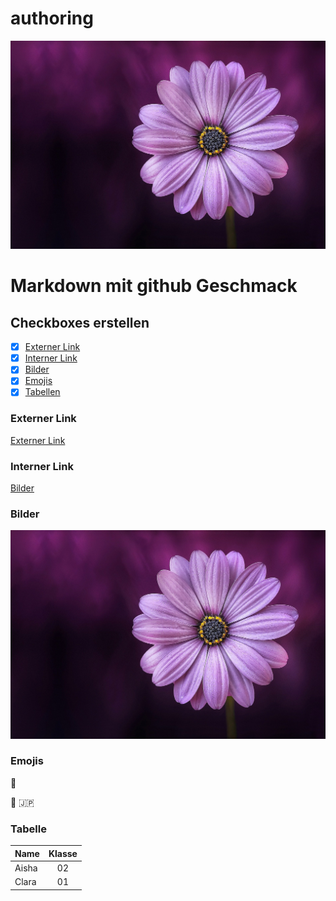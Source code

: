 # authoring
![Blume](images/flower-729512_1920.jpg)

# Markdown mit github Geschmack 
## Checkboxes erstellen
- [x] [Externer Link](#externer-Link)
- [x] [Interner Link](#interner-Link)
- [x] [Bilder](#bilder)
- [x] [Emojis](#emojis)
- [x] [Tabellen](#tabelle)

### Externer Link 
[Externer Link](htttps://docs.github.com/de)

### Interner Link
[Bilder](images/flower-729512_1920.jpg)

### Bilder
![Blume](images/flower-729512_1920.jpg)

### Emojis
🦁

:imp:
:jp:

 ### Tabelle
 | Name | Klasse |
 | :-- | :--: |
 | Aisha | 02 |
 | Clara | 01 |

